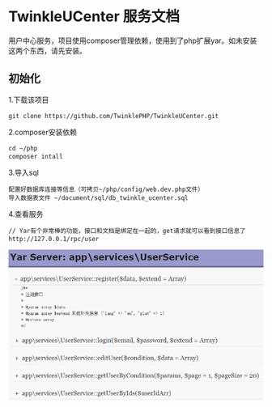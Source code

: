 # TwinkleUCenter 服务文档 #
用户中心服务，项目使用composer管理依赖，使用到了php扩展yar。如未安装这两个东西，请先安装。

## 初始化
1.下载该项目

``` 
git clone https://github.com/TwinklePHP/TwinkleUCenter.git
```
2.composer安装依赖

```
cd ~/php
composer intall
```

3.导入sql

```
配置好数据库连接等信息（可拷贝~/php/config/web.dev.php文件）
导入数据表文件 ~/document/sql/db_twinkle_ucenter.sql
```

4.查看服务

```
// Yar有个非常棒的功能，接口和文档是绑定在一起的，get请求就可以看到接口信息了
http://127.0.0.1/rpc/user
```
![user_service](https://github.com/TwinklePHP/TwinkleUCenter/blob/master/document/markdown/images/user_service.png?raw=true)